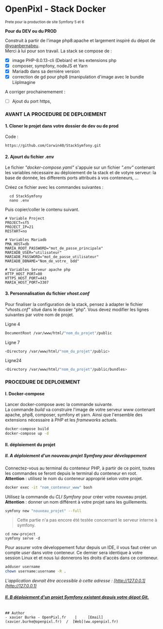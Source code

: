 # OpenPixl - Stack Docker
<small>Prete pour la production de site Symfony 5 et 6</small>

**Pour du DEV ou du PROD**

Construit à partir de l'image php8:apache et largement inspiré du dépot de [@yoanbernabeu](https://github.com/yoanbernabeu).  
Merci à lui pour son travail.
La stack se compose de :
- [x] image PHP-8.0.13-cli (Debian) et les extensions php
- [x] composer, sympfony, nodeJS et Yarn
- [x] Mariadb dans sa dernière version
- [x] correction de gd pour php8 (manipulation d'image avec le bundle LiipImagine

A corriger prochainemement :
- [ ] Ajout du port https,


### AVANT LA PROCEDURE DE DEPLOIEMENT
#### 1. Cloner le projet dans votre dossier de dev ou de prod

Code :
```bash
https://github.com/Corwin40/StackSymfony.git
```
#### 2. Ajourt du fichier .env
Le fichier _"docker-compose.yaml"_ s'appuie sur un fichier _".env"_ contenant les variables nécessaire au déploiement de la stack et de votyre serveur: la base de donnée, les  differents ports attribués à vos conteneurs, ...

Créez ce fichier avec les commandes suivantes :

```
  cd StackSymfony
  nano .env
```
Puis copier/coller le contenu suivant.

```
# Variable Project
PROJECT=sf5
PROJECT_IP=21
RESTART=no

# Variables Mariadb
PMA_HOST=db
MARIA_ROOT_PASSWORD="mot_de_passe_principale"
MARIADB_USER="utilisateur"
MARIADB_PASSWORD="mot_de_passe_utilisateur"
MARIADB_DBNAME="Nom_de_votre_ bdd"

# Variables Serveur apache php
HTTP_HOST_PORT=80
HTTPS_HOST_PORT=443
MARIA_HOST_PORT=3307

```
#### 3. Personnalisation du fichier _vhost.conf_
Pour finaliser la configuration de la stack, pensez à adapter le fichier _"vhosts.cnf"_ situé dans le dossier "php". Vous devez modifier les lignes suivantes par votre nom de projet.

Ligne 4
```bash
DocumentRoot /var/www/html/"nom_du_projet"/public
```
Ligne 7
```bash
<Directory /var/www/html/"nom_du_projet"/public>
```
Ligne24
```bash
<Directory /var/www/html/"nom_du_projet"/public/bundles>
```

### PROCEDURE DE DEPLOIEMENT

#### I. Docker-compose
Lancer docker-compose avec la commande suivante.  
La commande _build_ va construire l'image de votre serveur www contenant apache, php8, composer, symfony et yarn. Ainsi que l'ensemble des extensions nécessaire à _PHP_ et les _frameworks_ actuels. 

```bash
docker-compose build
docker-compose up -d
```
#### II. déploiement du projet

##### II. A déploiement d'un nouveau projet Symfony pour développement
Connectez-vous au terminal du conteneur PHP, à partir de ce point, toutes les commandes se feront depuis le terminal du conteneur en root.  
**Attention** : utilisez le nom du conteneur approprié selon votre projet.

```bash
docker exec -it "nom_conteneur_www" bash
```

Utilisez la commande du _CLI Symfony_ pour créer votre nouveau projet. 
**Attention** : donner un nom différent à votre projet sans les guillements.

```bash
symfony new "nouveau_projet" --full
```

> Cette partie n'a pas encore été testée concernant le serveur interne à symfony.  

```
cd new-project
symfony serve -d
```

Pour assurer votre développement futur depuis un IDE, il vous faut créer un compte _user_ dans votre conteneur. Ce dernier sera identique à votre session Linux et et nous lui donnerons les droits d'accès dans ce conteneur.

```bash
adduser username
chown username:username -R .
```

*L'application devrait être accessible à cette adresse : [http://127.0.0.1](http://127.0.0.1)*

##### [II. B déploiement d'un projet Symfony existant depuis votre dépot Git.](https://github.com/Corwin40/StackSymfony/blob/master/documentation/existSymfony.md)



```

## Author
- xavier Burke - OpenPixl.fr    |     [Email](xavier.burke@openpixl.fr)  /  [Web](ww.openpixl.fr)

